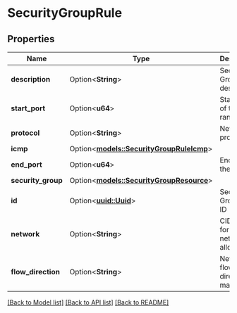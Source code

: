 # SecurityGroupRule

## Properties

Name | Type | Description | Notes
------------ | ------------- | ------------- | -------------
**description** | Option<**String**> | Security Group rule description | [optional]
**start_port** | Option<**u64**> | Start port of the range | [optional]
**protocol** | Option<**String**> | Network protocol | [optional]
**icmp** | Option<[**models::SecurityGroupRuleIcmp**](security_group_rule_icmp.md)> |  | [optional]
**end_port** | Option<**u64**> | End port of the range | [optional]
**security_group** | Option<[**models::SecurityGroupResource**](security-group-resource.md)> |  | [optional]
**id** | Option<[**uuid::Uuid**](uuid::Uuid.md)> | Security Group rule ID | [optional][readonly]
**network** | Option<**String**> | CIDR-formatted network allowed | [optional]
**flow_direction** | Option<**String**> | Network flow direction to match | [optional]

[[Back to Model list]](../README.md#documentation-for-models) [[Back to API list]](../README.md#documentation-for-api-endpoints) [[Back to README]](../README.md)


